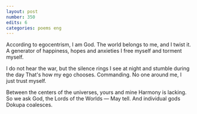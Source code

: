 ```yaml
---
layout: post
number: 350
edits: 6
categories: poems eng
---
```


According to egocentrism, I am God.
The world belongs to me, and I twist it.
A generator of happiness, hopes and anxieties
I free myself and torment myself.

I do not hear the war, but the silence rings
I see at night and stumble during the day
That's how my ego chooses. Commanding.
No one around me, I just trust myself.

Between the centers of the universes, yours and mine
Harmony is lacking.
So we ask God, the Lords of the Worlds —
May tell. 
And individual gods
Dokupa coalesces.
